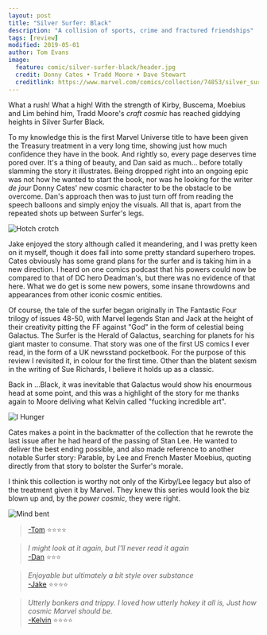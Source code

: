 ```yaml
---
layout: post
title: "Silver Surfer: Black"
description: "A collision of sports, crime and fractured friendships"
tags: [review]
modified: 2019-05-01
author: Tom Evans
image:
  feature: comic/silver-surfer-black/header.jpg
  credit: Donny Cates • Tradd Moore • Dave Stewart
  creditlink: https://www.marvel.com/comics/collection/74853/silver_surfer_black_treasury_edition_trade_paperback
---
```


What a rush! What a high! With the strength of Kirby, Buscema, Moebius and Lim behind him, Tradd Moore's *craft cosmic* has reached giddying heights in Silver Surfer Black.

To my knowledge this is the first Marvel Universe title to have been given the Treasury treatment in a very long time, showing just how much confidence they have in the book. And rightly so, every page deserves time pored over. It's a thing of beauty, and Dan said as much… before totally slamming the story it illustrates. Being dropped right into an ongoing epic was not how he wanted to start the book, nor was he looking for the writer *de jour*  Donny Cates' new cosmic character to be the obstacle to be overcome. Dan's approach then was to just turn off from reading the speech balloons and simply enjoy the visuals. All that is, apart from the repeated shots up between Surfer's legs.

![Hotch crotch]({{site.url}}/images/comic/silver-surfer-black/silverSurferBlack01.jpg)

Jake enjoyed the story although called it meandering, and I was pretty keen on it myself, though it does fall into some pretty standard superhero tropes. Cates obviously has some grand plans for the surfer and is taking him in a new direction. I heard on one comics podcast that his powers could now be compared to that of DC hero Deadman's, but there was no evidence of that here. What we do get is some new powers, some insane throwdowns and appearances from other iconic cosmic entities.

Of course, the tale of the surfer began originally in The Fantastic Four trilogy of issues 48-50, with Marvel legends Stan and Jack at the height of their creativity pitting the FF against "God" in the form of celestial being Galactus. The Surfer is the Herald of Galactus, searching for planets for his giant master to consume. That story was one of the first US comics I ever read, in the form of a UK newsstand pocketbook. For the purpose of this review I revisited it, in colour for the first time. Other than the blatent sexism in the writing of Sue Richards, I believe it holds up as a classic.

Back in …Black, it was inevitable that Galactus would show his enourmous head at some point, and this was a highlight of the story for me thanks again to Moore deliving what Kelvin called "fucking incredible art".

![I Hunger]({{site.url}}/images/comic/silver-surfer-black/silverSurferBlack03.jpg)

Cates makes a point in the backmatter of the collection that he rewrote the last issue after he had heard of the passing of Stan Lee. He wanted to deliver the best ending possible, and also made reference to another notable Surfer story: Parable, by Lee and French Master Moebius, quoting directly from that story to bolster the Surfer's morale.

I think this collection is worthy not only of the Kirby/Lee legacy but also of the treatment given it by Marvel. They knew this series would look the biz blown up and, by the *power cosmic*, they were right.

![Mind bent]({{site.url}}/images/comic/silver-surfer-black/silverSurferBlack02.jpg)


>[-Tom](http://twitter.com/tomwe) ⭐⭐⭐⭐

<!-- -->

>*I might look at it again, but I'll never read it again*<br>
> [-Dan](http://twitter.com/dandineen) ⭐⭐⭐

<!-- -->

>*Enjoyable but ultimately a bit style over substance*<br>
>[-Jake](http://twitter.com/tygertale) ⭐⭐⭐⭐
><!-- -->

>*Utterly bonkers and trippy. I loved how utterly hokey it all is, Just how cosmic Marvel should be.*<br>
>[-Kelvin](http://twitter.com/chao_xian ) ⭐⭐⭐⭐

